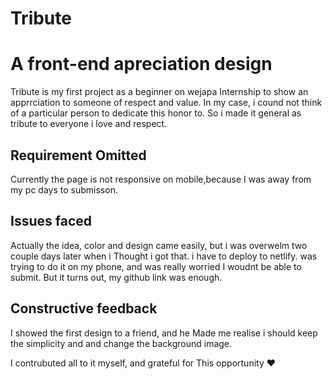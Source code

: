 # Tribute
# A front-end apreciation design
Tribute is my first project as a beginner on wejapa Internship to show an apprrciation to someone of respect and value.
In my case, i cound not think of a particular person to dedicate this honor to. So i made it 
general as tribute to everyone i love and respect.

## Requirement Omitted
Currently the page is not responsive on mobile,because
I was away from my pc days to submisson. 

## Issues faced
Actually the idea, color and design came easily, but i was overwelm two couple days later when i 
Thought i got that. i have to deploy to netlify. was trying to do it on my phone, and was really worried
I woudnt be able to submit.
But it turns out, my github link was enough.

## Constructive feedback
I showed the first design to a friend, and he
Made me realise i should keep the simplicity and 
and change the background image.

I contrubuted all to it myself, and grateful for
This opportunity ❤
